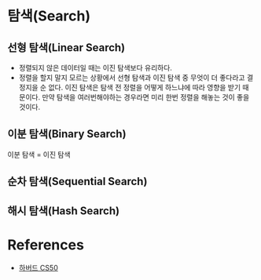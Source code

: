 # 탐색(Search)

## 선형 탐색(Linear Search)

- 정렬되지 않은 데이터일 때는 이진 탐색보다 유리하다.
- 정렬을 할지 말지 모르는 상황에서 선형 탐색과 이진 탐색 중 무엇이 더 좋다라고 결정지을 순 없다. 이진 탐색은 탐색 전 정렬을 어떻게 하느냐에 따라 영향을 받기 때문이다. 만약 탐색을 여러번해야하는 경우라면 미리 한번 정렬을 해놓는 것이 좋을 것이다.

## 이분 탐색(Binary Search)

이분 탐색 = 이진 탐색

## 순차 탐색(Sequential Search)

## 해시 탐색(Hash Search)

# References

- [하버드 CS50]()
